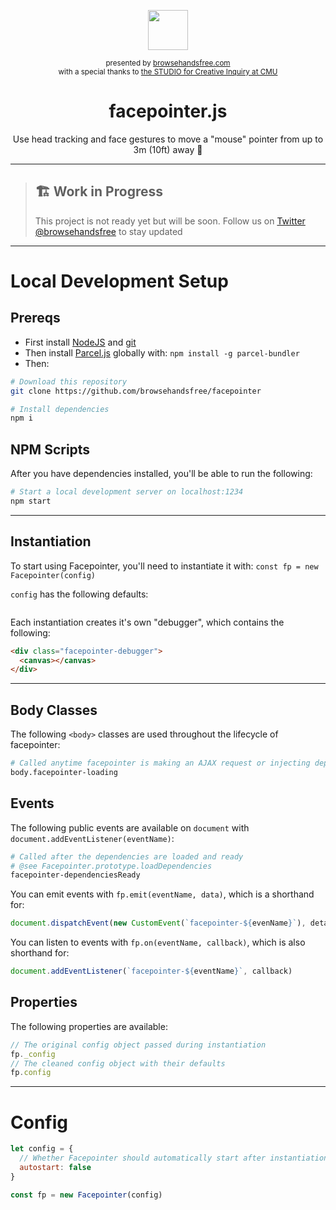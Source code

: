 <div align="center">
  <p><img src="https://i.imgur.com/yu0VPuu.png" width=64></p>
  <p>
    <small>presented by <a href="https://browsehandsfree.com">browsehandsfree.com</a></small>
    <br><small>with a special thanks to <a href="http://studioforcreativeinquiry.org/">the STUDIO for Creative Inquiry at CMU</a></small>
  </p>
  <h1>facepointer.js</h1>
  <p>Use head tracking and face gestures to move a "mouse" pointer from up to 3m (10ft) away 👋</p>
</div>

---

> ## 🏗 Work in Progress
> This project is not ready yet but will be soon. Follow us on [Twitter @browsehandsfree](https://twitter.com/browsehandsfree) to stay updated

---

# Local Development Setup
## Prereqs
- First install [NodeJS](https://nodejs.org/en/download/) and [git](https://git-scm.com/downloads)
- Then install [Parcel.js](https://parceljs.org/) globally with: `npm install -g parcel-bundler`
- Then:

```bash
# Download this repository
git clone https://github.com/browsehandsfree/facepointer

# Install dependencies
npm i
```

## NPM Scripts
After you have dependencies installed, you'll be able to run the following:

```bash
# Start a local development server on localhost:1234
npm start
```

---

## Instantiation
To start using Facepointer, you'll need to instantiate it with: `const fp = new Facepointer(config)`

`config` has the following defaults:

```js
```

Each instantiation creates it's own "debugger", which contains the following:

```html
<div class="facepointer-debugger">
  <canvas></canvas>
</div>
```

---

## Body Classes
The following `<body>` classes are used throughout the lifecycle of facepointer:

```bash
# Called anytime facepointer is making an AJAX request or injecting depdencies
body.facepointer-loading
```

## Events
The following public events are available on `document` with `document.addEventListener(eventName)`:

```bash
# Called after the dependencies are loaded and ready
# @see Facepointer.prototype.loadDependencies
facepointer-dependenciesReady
```

You can emit events with `fp.emit(eventName, data)`, which is a shorthand for:

```js
document.dispatchEvent(new CustomEvent(`facepointer-${evenName}`), detail: data)
```

You can listen to events with `fp.on(eventName, callback)`, which is also shorthand for:

```js
document.addEventListener(`facepointer-${eventName}`, callback)
```

## Properties
The following properties are available:

```js
// The original config object passed during instantiation
fp._config
// The cleaned config object with their defaults
fp.config
```

---

# Config
```js
let config = {
  // Whether Facepointer should automatically start after instantiation
  autostart: false
}

const fp = new Facepointer(config)
```